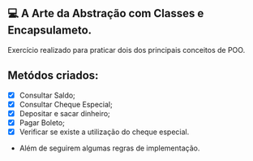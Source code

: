 ## 💻 A Arte da Abstração com Classes e Encapsulameto.

Exercício realizado para praticar dois dos principais conceitos de POO.

## Metódos criados:

- [x] Consultar Saldo;
- [x] Consultar Cheque Especial;  
- [x] Depositar e sacar dinheiro;
- [x] Pagar Boleto;
- [x] Verificar se existe a utilização do cheque especial.

- Além de seguirem algumas regras de implementação.
